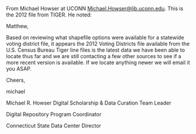 From Michael Howser at UCONN Michael.Howser@lib.uconn.edu. This is the 2012 file from TIGER. He noted:

Matthew,

Based on reviewing what shapefile options were available for a statewide voting district file, it appears the 2012 Voting Districts file available from the U.S. Census Bureau Tiger line files is the latest data we have been able to locate thus far and we are still contacting a few other sources to see if a more recent version is available. If we locate anything newer we will email it you ASAP.


Cheers,


michael


Michael R. Howser
Digital Scholarship & Data Curation Team Leader

Digital Repository Program Coordinator

Connecticut State Data Center Director